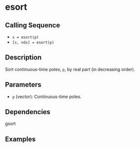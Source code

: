 # esort
## Calling Sequence
- `s = esort(p)`
- `[s, ndx] = esort(p)`

## Description
Sort continuous-time poles, `p`, by real part (in decreasing order).

## Parameters
- `p` (vector): Continuous-time poles.

## Dependencies
gsort

## Examples
